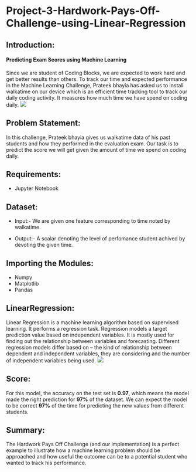 # Project-3-Hardwork-Pays-Off-Challenge-using-Linear-Regression
## Introduction:
#### Predicting Exam Scores using Machine Learning
Since we are student of Coding Blocks, we are expected to work hard and get better results than others. To track our time and expected performance in the Machine Learning Challenge, Prateek bhayia has asked us to install walkatime on our device which is an efficient time tracking tool to track our daily coding activity. It measures how much time we have spend on coding daily.
![](https://thumbs.dreamstime.com/z/cute-student-boy-working-computer-coding-web-banner-emblem-103896159.jpg)

## Problem Statement:
In this challenge, Prateek bhayia gives us walkatime data of his past students and how they performed in the evaluation exam. Our task is to predict the score we will get given the amount of time we spend on coding daily.

## Requirements:
- Jupyter Notebook

## Dataset:
- Input:- We are given one feature corresponding to time noted by walkatime.

- Output:- A scalar denoting the level of perfomance student achived by devoting the given time.

## Importing the Modules:
- Numpy
- Matplotlib
- Pandas

## LinearRegression:
Linear Regression is a machine learning algorithm based on supervised learning. It performs a regression task. Regression models a target prediction value based on independent variables. It is mostly used for finding out the relationship between variables and forecasting. Different regression models differ based on – the kind of relationship between dependent and independent variables, they are considering and the number of independent variables being used.
![](https://miro.medium.com/max/640/1*LEmBCYAttxS6uI6rEyPLMQ.png)

## Score:
For this model, the accuracy on the test set is **0.97**, which means the model made the right prediction for **97%** of the  dataset. We can expect the model to be correct **97%** of the time for predicting the new values from different students.

## Summary:
The Hardwork Pays Off Challenge (and our implementation) is a perfect example to illustrate how a machine learning problem should be approached and how useful the outcome can be to a potential student who wanted to track his performance.
